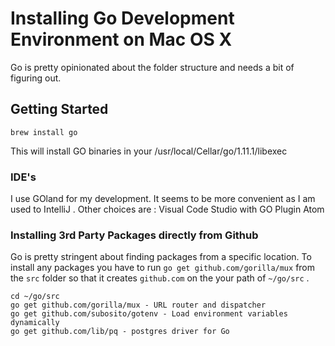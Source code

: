 # Installing Go Development Environment on Mac OS X

Go is pretty opinionated about the folder structure and needs a bit of figuring out.

## Getting Started

```
brew install go
```
This will install GO binaries in your /usr/local/Cellar/go/1.11.1/libexec

### IDE's

I use GOland for my development. It seems to be more convenient as I am used to IntelliJ .
Other choices are :
Visual Code Studio with GO Plugin
Atom



### Installing 3rd Party Packages directly from Github

Go is pretty stringent about finding packages from a specific location. To install any packages you have to run ```go get github.com/gorilla/mux``` from the `src` folder so that it creates `github.com` on the your path of `~/go/src` .

```
cd ~/go/src
go get github.com/gorilla/mux - URL router and dispatcher
go get github.com/subosito/gotenv - Load environment variables dynamically
go get github.com/lib/pq - postgres driver for Go

```